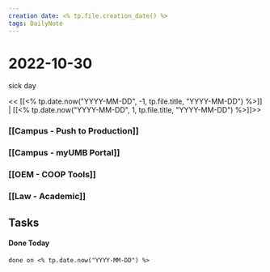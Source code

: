 ```yaml
---
creation date: <% tp.file.creation_date() %>
tags: DailyNote 
---
```


# 2022-10-30

sick day

<< [[<% tp.date.now("YYYY-MM-DD", -1, tp.file.title, "YYYY-MM-DD") %>]] | [[<% tp.date.now("YYYY-MM-DD", 1, tp.file.title, "YYYY-MM-DD") %>]]>>

### [[Campus - Push to Production]]


### [[Campus - myUMB Portal]]


### [[OEM - COOP Tools]]



### [[Law - Academic]]


## Tasks


#### Done Today

```tasks
done on <% tp.date.now("YYYY-MM-DD") %>
```

